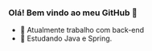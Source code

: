 ### Olá! Bem vindo ao meu GitHub 👋

- 🔭 Atualmente trabalho com back-end
- 🌱 Estudando Java e Spring.
